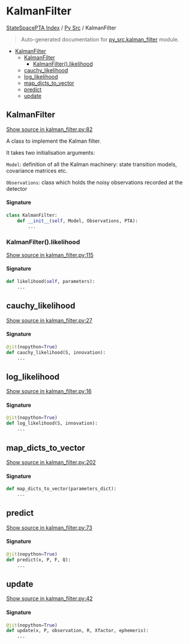 # KalmanFilter

[StateSpacePTA Index](../README.md#statespacepta-index) /
[Py Src](./index.md#py-src) /
KalmanFilter

> Auto-generated documentation for [py_src.kalman_filter](https://github.com/tomkimpson/StateSpacePTA.jl/blob/pulsar_terms/py_src/kalman_filter.py) module.

- [KalmanFilter](#kalmanfilter)
  - [KalmanFilter](#kalmanfilter-1)
    - [KalmanFilter().likelihood](#kalmanfilter()likelihood)
  - [cauchy_likelihood](#cauchy_likelihood)
  - [log_likelihood](#log_likelihood)
  - [map_dicts_to_vector](#map_dicts_to_vector)
  - [predict](#predict)
  - [update](#update)

## KalmanFilter

[Show source in kalman_filter.py:82](https://github.com/tomkimpson/StateSpacePTA.jl/blob/pulsar_terms/py_src/kalman_filter.py#L82)

A class to implement the Kalman filter.

It takes two initialisation arguments:

`Model`: definition of all the Kalman machinery: state transition models, covariance matrices etc.

`Observations`: class which holds the noisy observations recorded at the detector

#### Signature

```python
class KalmanFilter:
    def __init__(self, Model, Observations, PTA):
        ...
```

### KalmanFilter().likelihood

[Show source in kalman_filter.py:115](https://github.com/tomkimpson/StateSpacePTA.jl/blob/pulsar_terms/py_src/kalman_filter.py#L115)

#### Signature

```python
def likelihood(self, parameters):
    ...
```



## cauchy_likelihood

[Show source in kalman_filter.py:27](https://github.com/tomkimpson/StateSpacePTA.jl/blob/pulsar_terms/py_src/kalman_filter.py#L27)

#### Signature

```python
@jit(nopython=True)
def cauchy_likelihood(S, innovation):
    ...
```



## log_likelihood

[Show source in kalman_filter.py:16](https://github.com/tomkimpson/StateSpacePTA.jl/blob/pulsar_terms/py_src/kalman_filter.py#L16)

#### Signature

```python
@jit(nopython=True)
def log_likelihood(S, innovation):
    ...
```



## map_dicts_to_vector

[Show source in kalman_filter.py:202](https://github.com/tomkimpson/StateSpacePTA.jl/blob/pulsar_terms/py_src/kalman_filter.py#L202)

#### Signature

```python
def map_dicts_to_vector(parameters_dict):
    ...
```



## predict

[Show source in kalman_filter.py:73](https://github.com/tomkimpson/StateSpacePTA.jl/blob/pulsar_terms/py_src/kalman_filter.py#L73)

#### Signature

```python
@jit(nopython=True)
def predict(x, P, F, Q):
    ...
```



## update

[Show source in kalman_filter.py:42](https://github.com/tomkimpson/StateSpacePTA.jl/blob/pulsar_terms/py_src/kalman_filter.py#L42)

#### Signature

```python
@jit(nopython=True)
def update(x, P, observation, R, Xfactor, ephemeris):
    ...
```